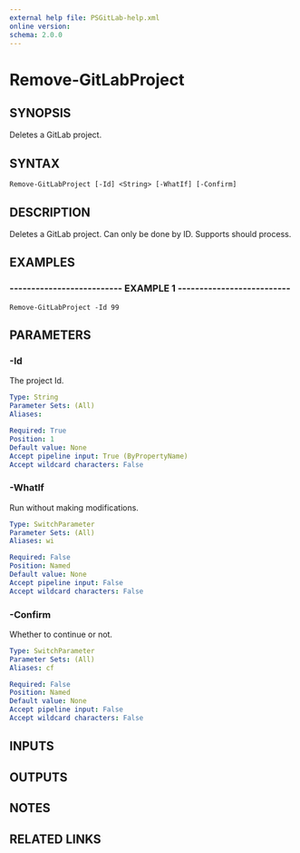```yaml
---
external help file: PSGitLab-help.xml
online version: 
schema: 2.0.0
---
```


# Remove-GitLabProject

## SYNOPSIS
Deletes a GitLab project.

## SYNTAX

```
Remove-GitLabProject [-Id] <String> [-WhatIf] [-Confirm]
```

## DESCRIPTION
Deletes a GitLab project.
Can only be done by ID.
Supports should process.

## EXAMPLES

### -------------------------- EXAMPLE 1 --------------------------
```
Remove-GitLabProject -Id 99
```

## PARAMETERS

### -Id
The project Id.

```yaml
Type: String
Parameter Sets: (All)
Aliases: 

Required: True
Position: 1
Default value: None
Accept pipeline input: True (ByPropertyName)
Accept wildcard characters: False
```

### -WhatIf
Run without making modifications.

```yaml
Type: SwitchParameter
Parameter Sets: (All)
Aliases: wi

Required: False
Position: Named
Default value: None
Accept pipeline input: False
Accept wildcard characters: False
```

### -Confirm
Whether to continue or not.

```yaml
Type: SwitchParameter
Parameter Sets: (All)
Aliases: cf

Required: False
Position: Named
Default value: None
Accept pipeline input: False
Accept wildcard characters: False
```

## INPUTS

## OUTPUTS

## NOTES

## RELATED LINKS

